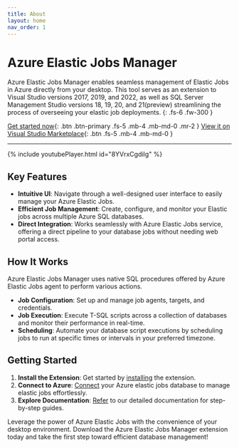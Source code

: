 ```yaml
---
title: About
layout: home
nav_order: 1
---
```


# Azure Elastic Jobs Manager

Azure Elastic Jobs Manager enables seamless management of Elastic Jobs in Azure directly from your desktop. This tool serves as an extension to Visual Studio versions 2017, 2019, and 2022, as well as SQL Server Management Studio versions 18, 19, 20, and 21(preview) streamlining the process of overseeing your elastic job deployments.
{: .fs-6 .fw-300 }

[Get started now](https://elasticjobsmanager.azureops.org/docs/installation.html){: .btn .btn-primary .fs-5 .mb-4 .mb-md-0 .mr-2 }
[View it on Visual Studio Marketplace](https://marketplace.visualstudio.com/items?itemName=AzureOps.elasticjobsmanager1719){: .btn .fs-5 .mb-4 .mb-md-0 }

---

{% include youtubePlayer.html id="8YVrxCgdiIg" %}

## Key Features
- **Intuitive UI**: Navigate through a well-designed user interface to easily manage your Azure Elastic Jobs.
- **Efficient Job Management**: Create, configure, and monitor your Elastic jobs across multiple Azure SQL databases.
- **Direct Integration**: Works seamlessly with Azure Elastic Jobs service, offering a direct pipeline to your database jobs without needing web portal access.

## How It Works
Azure Elastic Jobs Manager uses native SQL procedures offered by Azure Elastic Jobs agent to perform various actions.
- **Job Configuration**: Set up and manage job agents, targets, and credentials.
- **Job Execution**: Execute T-SQL scripts across a collection of databases and monitor their performance in real-time.
- **Scheduling**: Automate your database script executions by scheduling jobs to run at specific times or intervals in your preferred timezone.

## Getting Started
1. **Install the Extension**: Get started by [installing](https://elasticjobsmanager.azureops.org/docs/installation.html)  the extension.
2. **Connect to Azure**: [Connect](https://elasticjobsmanager.azureops.org/docs/features/authentication.html) your Azure elastic jobs database to manage elastic jobs effortlessly.
3. **Explore Documentation**: [Refer](https://elasticjobsmanager.azureops.org/docs/features) to our detailed documentation for step-by-step guides.

Leverage the power of Azure Elastic Jobs with the convenience of your desktop environment. Download the Azure Elastic Jobs Manager extension today and take the first step toward efficient database management!
